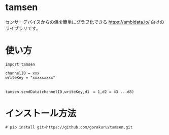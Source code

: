 # tamsen
センサーデバイスからの値を簡単にグラフ化できる https://ambidata.io/ 向けのライブラリです。

# 使い方

~~~
import tamsen

channelID = xxx
writeKey = "xxxxxxxxx"


tamsen.sendData(channelID,writeKey,d1　= 1,d2 = 43 ...d8)
~~~

# インストール方法
~~~
# pip install git+https://github.com/gorakuru/tamsen.git
~~~
